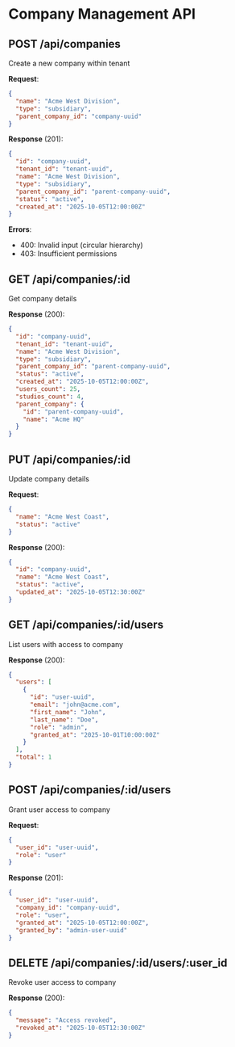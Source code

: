 # Company Management API  

## POST /api/companies
Create a new company within tenant

**Request**:
```json
{
  "name": "Acme West Division",
  "type": "subsidiary",
  "parent_company_id": "company-uuid"
}
```

**Response** (201):
```json
{
  "id": "company-uuid",
  "tenant_id": "tenant-uuid",
  "name": "Acme West Division",
  "type": "subsidiary",
  "parent_company_id": "parent-company-uuid",
  "status": "active",
  "created_at": "2025-10-05T12:00:00Z"
}
```

**Errors**:
- 400: Invalid input (circular hierarchy)  
- 403: Insufficient permissions

## GET /api/companies/:id
Get company details

**Response** (200):
```json
{  
  "id": "company-uuid",
  "tenant_id": "tenant-uuid",
  "name": "Acme West Division",
  "type": "subsidiary",
  "parent_company_id": "parent-company-uuid",
  "status": "active", 
  "created_at": "2025-10-05T12:00:00Z",
  "users_count": 25,
  "studios_count": 4,
  "parent_company": {
    "id": "parent-company-uuid",
    "name": "Acme HQ"
  }
}
```

## PUT /api/companies/:id  
Update company details

**Request**:
```json
{
  "name": "Acme West Coast",
  "status": "active"
}
```

**Response** (200):
```json
{
  "id": "company-uuid", 
  "name": "Acme West Coast",
  "status": "active",
  "updated_at": "2025-10-05T12:30:00Z"
}
```

## GET /api/companies/:id/users
List users with access to company

**Response** (200):
```json
{
  "users": [
    {
      "id": "user-uuid",
      "email": "john@acme.com",
      "first_name": "John",
      "last_name": "Doe", 
      "role": "admin",
      "granted_at": "2025-10-01T10:00:00Z"
    }
  ],
  "total": 1
}
```

## POST /api/companies/:id/users  
Grant user access to company

**Request**:
```json
{
  "user_id": "user-uuid",
  "role": "user"
}
```

**Response** (201):
```json
{
  "user_id": "user-uuid",
  "company_id": "company-uuid", 
  "role": "user",
  "granted_at": "2025-10-05T12:00:00Z",
  "granted_by": "admin-user-uuid"
}
```

## DELETE /api/companies/:id/users/:user_id
Revoke user access to company

**Response** (200):
```json
{
  "message": "Access revoked",
  "revoked_at": "2025-10-05T12:30:00Z"
}
```
